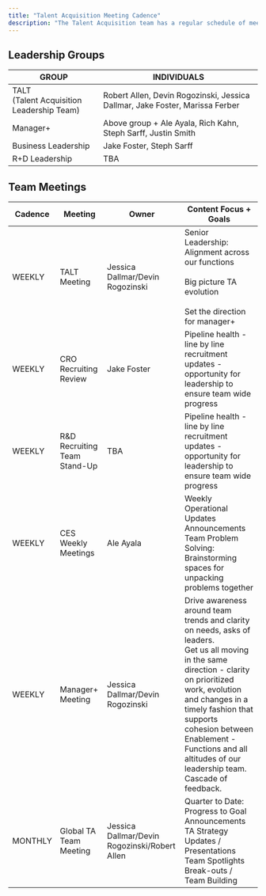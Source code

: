 ```yaml
---
title: "Talent Acquisition Meeting Cadence"
description: "The Talent Acquisition team has a regular schedule of meetings. Please see below for information about cadence and attendance."
---
```


## Leadership Groups

| **GROUP**                                         | **INDIVIDUALS**                                                                                             |
|-----------------------------------------------|---------------------------------------------------------------------------------------------------------|
| TALT <br>(Talent Acquisition Leadership Team) | Robert Allen, Devin Rogozinski, Jessica Dallmar, Jake Foster, Marissa Ferber  |
| Manager+                                      | Above group + Ale Ayala, Rich Kahn, Steph Sarff, Justin Smith |
| Business Leadership                           | Jake Foster, Steph Sarff                 |
| R+D Leadership                                | TBA              |

## Team Meetings

| Cadence   | Meeting                      | Owner                                         | Content Focus + Goals                                                                                                                                                                                                                                                                                                 |
|-----------|------------------------------|-----------------------------------------------|-----------------------------------------------------------------------------------------------------------------------------------------------------------------------------------------------------------------------------------------------------------------------------------------------------------------------|
| WEEKLY    | TALT Meeting                 | Jessica Dallmar/Devin Rogozinski              | Senior Leadership: <br>Alignment across our functions<br><br>Big picture TA evolution <br><br>Set the direction for manager+                                                                                                                                                                                          |
| WEEKLY    | CRO Recruiting Review        | Jake Foster                                   | Pipeline health - line by line recruitment updates - opportunity for leadership to ensure team wide progress                                                                                                                                                                                                          |
| WEEKLY    | R&D Recruiting Team Stand-Up | TBA                               | Pipeline health - line by line recruitment updates - opportunity for leadership to ensure team wide progress                                                                                                                                                                                                          |
| WEEKLY    | CES Weekly Meetings          | Ale Ayala                                     | Weekly Operational Updates<br>Announcements<br>Team Problem Solving: Brainstorming spaces for unpacking problems together                                                                                                                                                                                             |
| WEEKLY | Manager+ Meeting             | Jessica Dallmar/Devin Rogozinski              | Drive awareness around team trends and clarity on needs, asks of leaders.<br>Get us all moving in the same direction - clarity on prioritized work, evolution and changes in a timely fashion that supports cohesion between Enablement - Functions and all altitudes of our leadership team.<br>Cascade of feedback. |
| MONTHLY   | Global TA Team Meeting       | Jessica Dallmar/Devin Rogozinski/Robert Allen | Quarter to Date: Progress to Goal<br>Announcements<br>TA Strategy Updates / Presentations<br>Team Spotlights<br>Break-outs / Team Building                                                                                                                                                                            |

